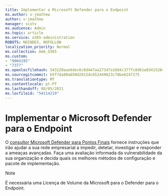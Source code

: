 ```yaml
---
title: Implementar o Microsoft Defender para o Endpoint
ms.author: v-jmathew
author: v-jmathew
manager: scotv
ms.audience: Admin
ms.topic: article
ms.service: o365-administration
ROBOTS: NOINDEX, NOFOLLOW
localization_priority: Normal
ms.collection: Adm_O365
ms.custom:
- "9004195"
- "7377"
ms.openlocfilehash: 543220aae6dec6c8d447aa273d7a10d4c377fc8d61e03415204f5fd2eabe6242
ms.sourcegitcommit: b5f7da89a650d2915dc652449623c78be6247175
ms.translationtype: MT
ms.contentlocale: pt-PT
ms.lasthandoff: 08/05/2021
ms.locfileid: "54114219"
---
```

# <a name="deploy-microsoft-defender-for-endpoint"></a>Implementar o Microsoft Defender para o Endpoint

O [consultor Microsoft Defender para Pontos Finais](https://go.microsoft.com/fwlink/?linkid=2146241) fornece instruções que irão ajudar a sua rede empresarial a impedir, detetar, investigar e responder a ameaças avançadas. Faça uma avaliação informada da vulnerabilidade da sua organização e decida quais os melhores métodos de configuração e pacote de implementação.

> [!NOTE]
> É necessária uma Licença de Volume da Microsoft para o Defender para o Endpoint.
